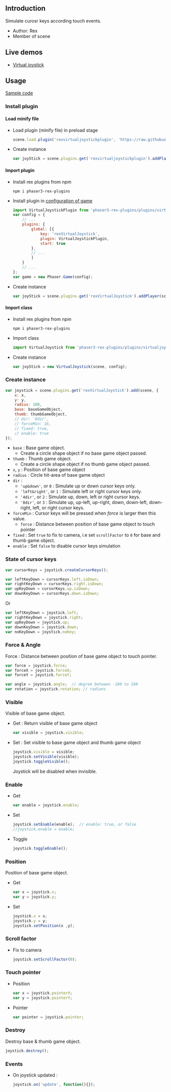 ## Introduction

Simulate curosr keys according touch events.

- Author: Rex
- Member of scene

## Live demos

- [Virtual joystick](https://codepen.io/rexrainbow/pen/oyqvQY)

## Usage

[Sample code](https://github.com/rexrainbow/phaser3-rex-notes/tree/master/examples/virtualjoystick)

### Install plugin

#### Load minify file

- Load plugin (minify file) in preload stage
    ```javascript
    scene.load.plugin('rexvirtualjoystickplugin', 'https://raw.githubusercontent.com/rexrainbow/phaser3-rex-notes/master/dist/rexvirtualjoystickplugin.min.js', true);
    ```
- Create instance
    ```javascript
    var joyStick = scene.plugins.get('rexvirtualjoystickplugin').addPlayer(scene, config);
    ```

#### Import plugin

- Install rex plugins from npm
    ```
    npm i phaser3-rex-plugins
    ```
- Install plugin in [configuration of game](game.md#configuration)
    ```javascript
    import VirtualJoystickPlugin from 'phaser3-rex-plugins/plugins/virtualjoystick-plugin.js';
    var config = {
        // ...
        plugins: {
            global: [{
                key: 'rexVirtualJoystick',
                plugin: VirtualJoystickPlugin,
                start: true
            },
            // ...
            ]
        }
        // ...
    };
    var game = new Phaser.Game(config);
    ```
- Create instance
    ```javascript
    var joyStick = scene.plugins.get('rexVirtualJoystick').addPlayer(scene, config);
    ```

#### Import class

- Install rex plugins from npm
    ```
    npm i phaser3-rex-plugins
    ```
- Import class
    ```javascript
    import VirtualJoystick from 'phaser3-rex-plugins/plugins/virtualjoystick.js';
    ```
- Create instance
    ```javascript
    var joyStick = new VirtualJoystick(scene, config);
    ```

### Create instance

```javascript
var joystick = scene.plugins.get('rexVirtualJoystick').add(scene, {
    x: x,
    y: y,
    radius: 100,
    base: baseGameObject,
    thumb: thumbGameObject,
    // dir: '8dir',
    // forceMin: 16,
    // fixed: true,
    // enable: true
});
```

- `base` : Base game object.
    - Create a circle shape object if no base game object passed.
- `thumb` : Thumb game object.
    - Create a circle shape object if no thumb game object passed.
- `x`, `y` : Position of base game object
- `radius` : Circle hit-area of base game object
- `dir` : 
    - `'up&down'`, or `0` : Simulate up or down cursor keys only.
    - `'left&right'`, or `1` : Simulate left or right cursor keys only.
    - `'4dir'`, or `2` : Simulate up, down, left or right cursor keys.
    - `'8dir'`, or `3` : Simulate up, up-left, up-right, down, down-left, down-right, left, or right cursor keys.
- `forceMin` : Cursor keys will be pressed when *force* is larger then this value.
    - `force` : Distance between position of base game object to touch pointer
- `fixed` : Set `true` to fix to camera, i.e set `scrollFactor` to `0` for base and thumb game object.
- `enable` : Set `false` to disable cursor keys simulation

### State of cursor keys

```javascript
var cursorKeys = joystick.createCursorKeys();

var leftKeyDown = cursorKeys.left.isDown;
var rightKeyDown = cursorKeys.right.isDown;
var upKeyDown = cursorKeys.up.isDown;
var downKeyDown = cursorKeys.down.isDown;
```

Or

```javascript
var leftKeyDown = joystick.left;
var rightKeyDown = joystick.right;
var upKeyDown = joystick.up;
var downKeyDown = joystick.down;
var noKeyDown = joystick.noKey;
```

### Force & Angle

Force : Distance between position of base game object to touch pointer.

```javascript
var force = joystick.force;
var forceX = joystick.forceX;
var forceY = joystick.forceY;

var angle = joystick.angle;  // degree between -180 to 180
var rotation = joystick.rotation; // radians
```

### Visible

Visible of base game object.

- Get : Return visible of base game object
    ```javascript
    var visible = joystick.visible;
    ```
- Set : Set visible to base game object and thumb game object
    ```javascript
    joystick.visible = visible;
    joystick.setVisible(visible);
    joystick.toggleVisible();
    ```
    Joystick will be disabled when invisible.

### Enable

- Get
    ```javascript
    var enable = joystick.enable;
    ```
- Set
    ```javascript
    joystick.setEnable(enable);  // enable: true, or false
    //joystick.enable = enable;
    ```
- Toggle
    ```javascript
    joystick.toggleEnable();
    ```

### Position

Position of base game object.

- Get
    ```javascript
    var x = joystick.x;
    var y = joystick.y;
    ```
- Set
    ```javascript
    joystick.x = x;
    joystick.y = y;
    joystick.setPosition(x ,y);
    ```

### Scroll factor

- Fix to camera
    ```javascript
    joystick.setScrollFactor(0);
    ```

### Touch pointer

- Position
    ```javascript
    var x = joystick.pointerX;
    var y = joystick.pointerY;
    ```
- Pointer
    ```javascript
    var pointer = joystick.pointer;
    ```

### Destroy

Destroy base & thumb game object.

```javascript
joystick.destroy();
```

### Events

- On joystick updated :
   ```javascript
   joystick.on('update', function(){});
   ```